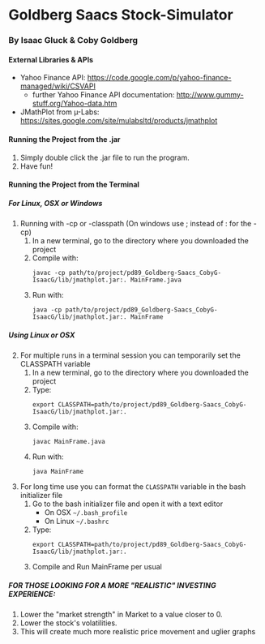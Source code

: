 Goldberg Saacs Stock-Simulator
===============================
### By Isaac Gluck & Coby Goldberg 

####  External Libraries & APIs 
- Yahoo Finance API: https://code.google.com/p/yahoo-finance-managed/wiki/CSVAPI
	- further Yahoo Finance API documentation: http://www.gummy-stuff.org/Yahoo-data.htm
- JMathPlot from µ-Labs: https://sites.google.com/site/mulabsltd/products/jmathplot

#### Running the Project from the .jar
1. Simply double click the .jar file to run the program.
2. Have fun!

#### Running the Project from the Terminal
##### For Linux, OSX or Windows
1. Running with -cp or -classpath (On windows use ; instead of : for the -cp)
	1. In a new terminal, go to the directory where you downloaded the project
	2. Compile with: 
		```
		javac -cp path/to/project/pd89_Goldberg-Saacs_CobyG-IsaacG/lib/jmathplot.jar:. MainFrame.java
		```
	3. Run with: 
		```
		java -cp path/to/project/pd89_Goldberg-Saacs_CobyG-IsaacG/lib/jmathplot.jar:. MainFrame
		```

##### Using Linux or OSX

2. For multiple runs in a terminal session you can temporarily set the CLASSPATH variable
	1. In a new terminal, go to the directory where you downloaded the project
	2. Type: 
		```
		export CLASSPATH=path/to/project/pd89_Goldberg-Saacs_CobyG-IsaacG/lib/jmathplot.jar:.
		```
	3. Compile with: 
		```
		javac MainFrame.java
		```
	4. Run with: 
		```
		java MainFrame
		```
3. For long time use you can format the `CLASSPATH` variable in the bash initializer file
	1. Go to the bash initializer file and open it with a text editor
		- On OSX `~/.bash_profile`
		- On Linux `~/.bashrc`
	2. Type: 
		```
		export CLASSPATH=path/to/project/pd89_Goldberg-Saacs_CobyG-IsaacG/lib/jmathplot.jar:.
		```
	3. Compile and Run MainFrame per usual

##### FOR THOSE LOOKING FOR A MORE "REALISTIC" INVESTING EXPERIENCE:
1. Lower the "market strength" in Market to a value closer to 0.
2. Lower the stock's volatilities.
3. This will create much more realistic price movement and uglier graphs

